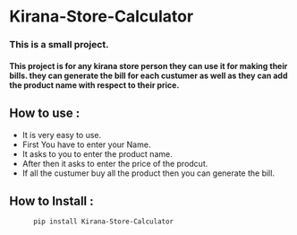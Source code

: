 # Kirana-Store-Calculator

### This is a small project.

#### This project is for any kirana store person they can use it for making their bills. they can generate the bill for each custumer as well as they can add the product name with respect to their price.

## How to use :
- It is very easy to use.
- First You have to enter your Name.
- It asks to you to enter the product name.
- After then it asks to enter the price of the prodcut.
- If all the custumer buy all the product then you can generate the bill.


## How to Install : 
``` bash
      pip install Kirana-Store-Calculator
```
